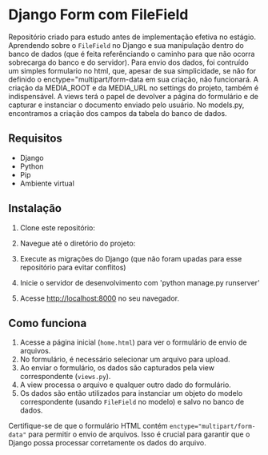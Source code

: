# Django Form com FileField

Repositório criado para estudo antes de implementação efetiva no estágio. Aprendendo sobre o `FileField` no Django e sua manipulação dentro do banco de dados (que é feita referênciando o caminho para que não ocorra sobrecarga do banco e do servidor).
Para envio dos dados, foi contruído um simples formulario no html, que, apesar de sua simplicidade, se não for definido o enctype="multipart/form-data em sua criação, não funcionará.
A criação da MEDIA_ROOT e da MEDIA_URL no settings do projeto, também é indispensável. 
A views terá o papel de devolver a página do formulário e de capturar e instanciar o documento enviado pelo usuário.
No models.py, encontramos a criação dos campos da tabela do banco de dados. 

## Requisitos

- Django 
- Python
- Pip 
- Ambiente virtual 

## Instalação

1. Clone este repositório:
   
2. Navegue até o diretório do projeto:
 
3. Execute as migrações do Django (que não foram upadas para esse repositório para evitar conflitos)

4. Inicie o servidor de desenvolvimento com 'python manage.py runserver' 

7. Acesse [http://localhost:8000](http://localhost:8000) no seu navegador.

## Como funciona

1. Acesse a página inicial (`home.html`) para ver o formulário de envio de arquivos.
2. No formulário, é necessário selecionar um arquivo para upload.
3. Ao enviar o formulário, os dados são capturados pela view correspondente (`views.py`).
4. A view processa o arquivo e qualquer outro dado do formulário.
5. Os dados são então utilizados para instanciar um objeto do modelo correspondente (usando `FileField` no modelo) e salvo no banco de dados.

Certifique-se de que o formulário HTML contém `enctype="multipart/form-data"` para permitir o envio de arquivos. Isso é crucial para garantir que o Django possa processar corretamente os dados do arquivo.



